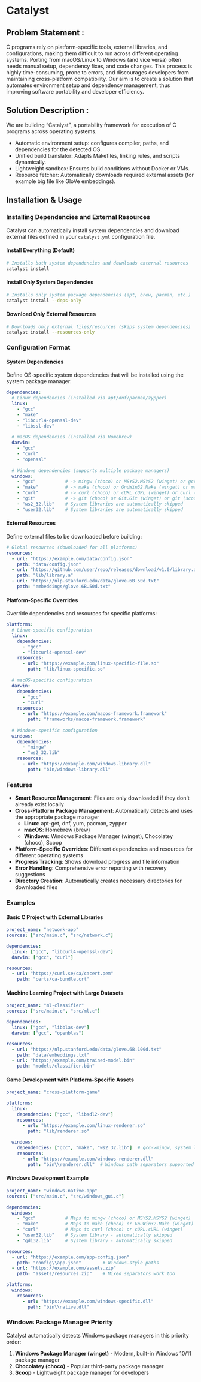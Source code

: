 # Catalyst


## Problem Statement :

C programs rely on platform-specific tools, external libraries, and configurations, making them difficult to run across different operating systems.
Porting from macOS/Linux to Windows (and vice versa) often needs manual setup, dependency fixes, and code changes.
This process is highly time-consuming, prone to errors, and discourages developers from maintaining cross-platform compatibility.
Our aim is to create a solution that automates environment setup and dependency management, thus improving software portability and developer efficiency.


## Solution Description :

We are building “Catalyst”, a portability framework for execution of C programs across operating systems.

- Automatic environment setup: configures compiler, paths, and dependencies for the detected OS.
- Unified build translator: Adapts Makefiles, linking rules, and scripts dynamically.
- Lightweight sandbox: Ensures build conditions without Docker or VMs.
- Resource fetcher: Automatically downloads required external assets (for example big file like GloVe embeddings).

## Installation & Usage

### Installing Dependencies and External Resources

Catalyst can automatically install system dependencies and download external files defined in your `catalyst.yml` configuration file.

#### Install Everything (Default)
```bash
# Installs both system dependencies and downloads external resources
catalyst install
```

#### Install Only System Dependencies
```bash
# Installs only system package dependencies (apt, brew, pacman, etc.)
catalyst install --deps-only
```

#### Download Only External Resources
```bash
# Downloads only external files/resources (skips system dependencies)
catalyst install --resources-only
```

### Configuration Format

#### System Dependencies

Define OS-specific system dependencies that will be installed using the system package manager:

```yaml
dependencies:
  # Linux dependencies (installed via apt/dnf/pacman/zypper)
  linux:
    - "gcc"
    - "make"
    - "libcurl4-openssl-dev"
    - "libssl-dev"
  
  # macOS dependencies (installed via Homebrew)
  darwin:
    - "gcc"
    - "curl"
    - "openssl"
  
  # Windows dependencies (supports multiple package managers)
  windows:
    - "gcc"           # -> mingw (choco) or MSYS2.MSYS2 (winget) or gcc (scoop)
    - "make"          # -> make (choco) or GnuWin32.Make (winget) or make (scoop)  
    - "curl"          # -> curl (choco) or cURL.cURL (winget) or curl (scoop)
    - "git"           # -> git (choco) or Git.Git (winget) or git (scoop)
    - "ws2_32.lib"    # System libraries are automatically skipped
    - "user32.lib"    # System libraries are automatically skipped
```

#### External Resources

Define external files to be downloaded before building:

```yaml
# Global resources (downloaded for all platforms)
resources:
  - url: "https://example.com/data/config.json"
    path: "data/config.json"
  - url: "https://github.com/user/repo/releases/download/v1.0/library.a"
    path: "lib/library.a"
  - url: "https://nlp.stanford.edu/data/glove.6B.50d.txt"
    path: "embeddings/glove.6B.50d.txt"
```

#### Platform-Specific Overrides

Override dependencies and resources for specific platforms:

```yaml
platforms:
  # Linux-specific configuration  
  linux:
    dependencies:
      - "gcc"
      - "libcurl4-openssl-dev"
    resources:
      - url: "https://example.com/linux-specific-file.so"
        path: "lib/linux-specific.so"
    
  # macOS-specific configuration
  darwin:
    dependencies:
      - "gcc"
      - "curl"
    resources:
      - url: "https://example.com/macos-framework.framework"
        path: "frameworks/macos-framework.framework"
  
  # Windows-specific configuration
  windows:
    dependencies:
      - "mingw"
      - "ws2_32.lib"
    resources:
      - url: "https://example.com/windows-library.dll"
        path: "bin/windows-library.dll"
```

### Features

- **Smart Resource Management**: Files are only downloaded if they don't already exist locally
- **Cross-Platform Package Management**: Automatically detects and uses the appropriate package manager
  - **Linux**: apt-get, dnf, yum, pacman, zypper
  - **macOS**: Homebrew (brew)  
  - **Windows**: Windows Package Manager (winget), Chocolatey (choco), Scoop
- **Platform-Specific Overrides**: Different dependencies and resources for different operating systems
- **Progress Tracking**: Shows download progress and file information
- **Error Handling**: Comprehensive error reporting with recovery suggestions
- **Directory Creation**: Automatically creates necessary directories for downloaded files

### Examples

#### Basic C Project with External Libraries
```yaml
project_name: "network-app"
sources: ["src/main.c", "src/network.c"]

dependencies:
  linux: ["gcc", "libcurl4-openssl-dev"]
  darwin: ["gcc", "curl"]

resources:
  - url: "https://curl.se/ca/cacert.pem"
    path: "certs/ca-bundle.crt"
```

#### Machine Learning Project with Large Datasets
```yaml
project_name: "ml-classifier"
sources: ["src/main.c", "src/ml.c"]

dependencies:
  linux: ["gcc", "libblas-dev"]
  darwin: ["gcc", "openblas"]

resources:
  - url: "https://nlp.stanford.edu/data/glove.6B.100d.txt"
    path: "data/embeddings.txt"
  - url: "https://example.com/trained-model.bin"
    path: "models/classifier.bin"
```

#### Game Development with Platform-Specific Assets
```yaml
project_name: "cross-platform-game"

platforms:
  linux:
    dependencies: ["gcc", "libsdl2-dev"]
    resources:
      - url: "https://example.com/linux-renderer.so"
        path: "lib/renderer.so"
  
  windows:
    dependencies: ["gcc", "make", "ws2_32.lib"]  # gcc->mingw, system libs skipped
    resources:
      - url: "https://example.com/windows-renderer.dll"
        path: "bin\\renderer.dll"  # Windows path separators supported
```

#### Windows Development Example
```yaml
project_name: "windows-native-app"
sources: ["src/main.c", "src/windows_gui.c"]

dependencies:
  windows:
    - "gcc"           # Maps to mingw (choco) or MSYS2.MSYS2 (winget)
    - "make"          # Maps to make (choco) or GnuWin32.Make (winget)
    - "curl"          # Maps to curl (choco) or cURL.cURL (winget)
    - "user32.lib"    # System library - automatically skipped
    - "gdi32.lib"     # System library - automatically skipped

resources:
  - url: "https://example.com/app-config.json"
    path: "config\\app.json"        # Windows-style paths
  - url: "https://example.com/assets.zip"
    path: "assets/resources.zip"    # Mixed separators work too

platforms:
  windows:
    resources:
      - url: "https://example.com/windows-specific.dll"
        path: "bin\\native.dll"
```

### Windows Package Manager Priority

Catalyst automatically detects Windows package managers in this priority order:
1. **Windows Package Manager (winget)** - Modern, built-in Windows 10/11 package manager
2. **Chocolatey (choco)** - Popular third-party package manager  
3. **Scoop** - Lightweight package manager for developers
